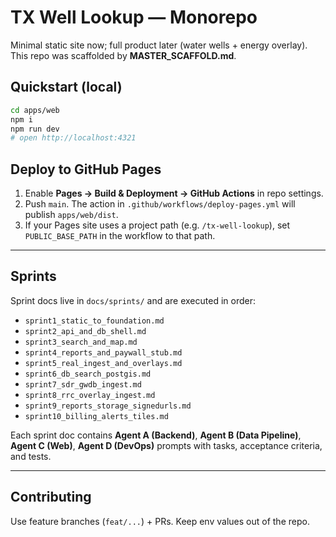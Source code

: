 # TX Well Lookup — Monorepo

Minimal static site now; full product later (water wells + energy overlay). This repo was scaffolded by **MASTER_SCAFFOLD.md**.

## Quickstart (local)
```bash
cd apps/web
npm i
npm run dev
# open http://localhost:4321
```

## Deploy to GitHub Pages
1. Enable **Pages → Build & Deployment → GitHub Actions** in repo settings.
2. Push `main`. The action in `.github/workflows/deploy-pages.yml` will publish `apps/web/dist`.
3. If your Pages site uses a project path (e.g. `/tx-well-lookup`), set `PUBLIC_BASE_PATH` in the workflow to that path.

---

## Sprints
Sprint docs live in `docs/sprints/` and are executed in order:
- `sprint1_static_to_foundation.md`
- `sprint2_api_and_db_shell.md`
- `sprint3_search_and_map.md`
- `sprint4_reports_and_paywall_stub.md`
- `sprint5_real_ingest_and_overlays.md`
- `sprint6_db_search_postgis.md`
- `sprint7_sdr_gwdb_ingest.md`
- `sprint8_rrc_overlay_ingest.md`
- `sprint9_reports_storage_signedurls.md`
- `sprint10_billing_alerts_tiles.md`

Each sprint doc contains **Agent A (Backend)**, **Agent B (Data Pipeline)**, **Agent C (Web)**, **Agent D (DevOps)** prompts with tasks, acceptance criteria, and tests.

---

## Contributing
Use feature branches (`feat/...`) + PRs. Keep env values out of the repo.


